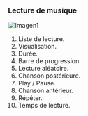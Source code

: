 ### Lecture de musique

![Imagen1]( http://static.energysistem.com/images/manuals/42259/543d034744c4f.jpg)

1. Liste de lecture.
2. Visualisation.
3. Durée.
4. Barre de progression.
5. Lecture aléatoire.
6. Chanson postérieure.
7. Play / Pause.
8. Chanson antérieur.
9. Répéter.
10. Temps de lecture.
